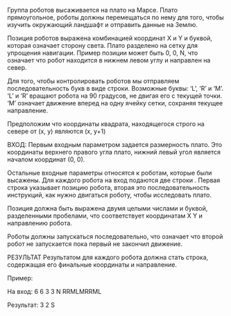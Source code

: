 Группа роботов высаживается на плато на Марсе. Плато прямоугольное, роботы должны перемещаться по нему для того, чтобы изучить окружающий ландшафт и отправить данные на Землю.

Позиция роботов выражена комбинацией координат X и Y и буквой, которая означает сторону света. Плато разделено на сетку для упрощения навигации. Пример позиции может быть 0, 0, N, что означает что робот находится в нижнем левом углу и направлен на север.

Для того, чтобы контролировать роботов мы отправляем последовательность букв в виде строки. Возможные буквы: ‘L’, ‘R’ и ‘M’. 
‘L’ и ‘R’ вращают робота на 90 градусов, не двигая его с текущей точки. ‘M’ означает движение вперед на одну ячейку сетки, сохраняя текущее направление. 

Предположим что координаты квадрата, находящегося строго на севере от (x, y) являются  (x, y+1)

ВХОД:
Первым входным параметром задается размерность плато. Это координаты верхнего правого угла плато, нижний левый угол является началом координат (0, 0).

Остальные входные параметры относятся к роботам, которые были высажены. Для каждого робота на вход подаются две строки . Первая строка указывает позицию робота, вторая это последовательность инструкций, как нужно двигаться роботу, чтобы исследовать плато.

Позиция  должна быть выражена двумя целыми числами и буквой, разделенными пробелами, что соответствует координатам X  Y и направлению робота.

Роботы должны запускаться последовательно, что означает что второй робот не запускается пока первый не закончил движение.

РЕЗУЛЬТАТ
Результатом для каждого робота должна стать строка, содержащая его финальные координаты и направление.

Пример:

На вход:
6 6
3 3 N
RRMLMRRML

Результат:
3 2 S